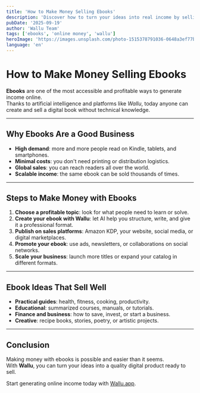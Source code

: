 ```yaml
---
title: 'How to Make Money Selling Ebooks'
description: 'Discover how to turn your ideas into real income by selling digital books with Wallu.'
pubDate: '2025-09-19'
author: 'Wallu Team'
tags: ['ebooks', 'online money', 'wallu']
heroImage: 'https://images.unsplash.com/photo-1515378791036-0648a3ef77b2?w=800&h=400&fit=crop' # Representa ebooks y lectura digital
language: 'en'
---
```


# How to Make Money Selling Ebooks

**Ebooks** are one of the most accessible and profitable ways to generate income online.  
Thanks to artificial intelligence and platforms like *Wallu*, today anyone can create and sell a digital book without technical knowledge.  

---

## Why Ebooks Are a Good Business

- **High demand**: more and more people read on Kindle, tablets, and smartphones.  
- **Minimal costs**: you don't need printing or distribution logistics.  
- **Global sales**: you can reach readers all over the world.  
- **Scalable income**: the same ebook can be sold thousands of times.  

---

## Steps to Make Money with Ebooks

1. **Choose a profitable topic**: look for what people need to learn or solve.  
2. **Create your ebook with Wallu**: let AI help you structure, write, and give it a professional format.  
3. **Publish on sales platforms**: Amazon KDP, your website, social media, or digital marketplaces.  
4. **Promote your ebook**: use ads, newsletters, or collaborations on social networks.  
5. **Scale your business**: launch more titles or expand your catalog in different formats.  

---

## Ebook Ideas That Sell Well

- **Practical guides**: health, fitness, cooking, productivity.  
- **Educational**: summarized courses, manuals, or tutorials.  
- **Finance and business**: how to save, invest, or start a business.  
- **Creative**: recipe books, stories, poetry, or artistic projects.  

---

## Conclusion

Making money with ebooks is possible and easier than it seems.  
With **Wallu**, you can turn your ideas into a quality digital product ready to sell.  

Start generating online income today with [Wallu.app](https://wallu.app).